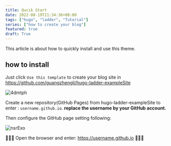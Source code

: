 ```yaml
---
title: Qucik Start
date: 2022-08-19T21:34:36+08:00
tags: ["hugo", "ladder", "Tutorial"]
series: ["how to create your blog"]
featured: true
draft: True
---
```


This article is about how to quickly install and use this theme.

<!--more-->

## how to install

Just click `Use this template` to create your blog site in https://github.com/guangzhengli/hugo-ladder-exampleSite

![4dmtph](https://cdn.jsdelivr.net/gh/guangzhengli/PicURL@master/uPic/4dmtph.png)

Create a new repository(GitHub Pages) from hugo-ladder-exampleSite to enter : `username.github.io`. **replace the username by your GitHub account.**

Then configure the GitHub page setting following:

![nsrExo](https://cdn.jsdelivr.net/gh/guangzhengli/PicURL@master/uPic/nsrExo.png)

🎉🎉🎉 Open the browser and enter: https://username.github.io 🎉🎉🎉
